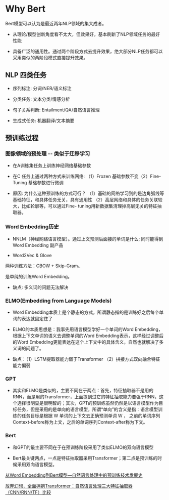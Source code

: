 
# Why Bert

Bert模型可以认为是最近两年NLP领域的集大成者。

- 从理论/模型创新角度看不太大，但效果好，基本刷新了NLP领域任务的最好性能

- 具备广泛的通用性。通过两个阶段方式去提升效果，绝大部分NLP任务都可以采用类似的两阶段模式直接提升效果。

## NLP 四类任务

- 序列标注: 分词/NER/语义标注

- 分类任务: 文本分类/情感分析

- 句子关系判断: Entailment/QA/自然语言推理

- 生成式任务: 机器翻译/文本摘要



## 预训练过程

### 图像领域的预处理 -- 类似于迁移学习

- 在A训练集任务上训练神经网络基础参数

- 在C 任务上通过两种方式来训练网络: （1）Frozen 基础参数不变（2）Fine-Tuning 基础参数进行微调

- 原因: 为什么这种预训练的方式可行？ （1）基础的网络学习到的是边角弧线等基础特征，和具体任务无关，具有通用性 （2）高层网络和具体的任务关联较大，比如轮廓等，可以通过Fine- tuning用新数据集清理掉高层无关的特征抽取器。

### Word Embedding历史

- NNLM（神经网络语言模型）。通过上文预测后面接的单词是什么; 同时能得到Word Embedding 副产品

- Word2Vec & Glove

两种训练方法：CBOW + Skip-Gram。

是单纯的训练Word Embedding。

- 缺点: 多义词的问题无法解决

### ELMO(Embedding from Language Models)

- Word Embedding本质上是个静态的方式，所谓静态指的是训练好之后每个单词的表达就固定住了

- ELMO的本质思想是：我事先用语言模型学好一个单词的Word Embedding，根据上下文单词的语义去调整单词的Word Embedding表示，这样经过调整后的Word Embedding更能表达在这个上下文中的具体含义，自然也就解决了多义词的问题了。

- 缺点：（1）LSTM提取器能力弱于Transformer  （2）拼接方式双向融合特征能力偏弱

### GPT

- 其实和ELMO是类似的，主要不同在于两点：首先，特征抽取器不是用的RNN，而是用的Transformer，上面提到过它的特征抽取能力要强于RNN，这个选择很明显是很明智的；其次，GPT的预训练虽然仍然是以语言模型作为目标任务，但是采用的是单向的语言模型，所谓“单向”的含义是指：语言模型训练的任务目标是根据 W 单词的上下文去正确预测单词 W ，  之前的单词序列Context-before称为上文，之后的单词序列Context-after称为下文。

### Bert

- 和GPT的最主要不同在于在预训练阶段采用了类似ELMO的双向语言模型

- Bert最关键两点，一点是特征抽取器采用Transformer；第二点是预训练的时候采用双向语言模型。

[从Word Embedding到Bert模型—自然语言处理中的预训练技术发展史](https://zhuanlan.zhihu.com/p/49271699)

[放弃幻想，全面拥抱Transformer：自然语言处理三大特征抽取器（CNN/RNN/TF）比较](https://zhuanlan.zhihu.com/p/54743941)

